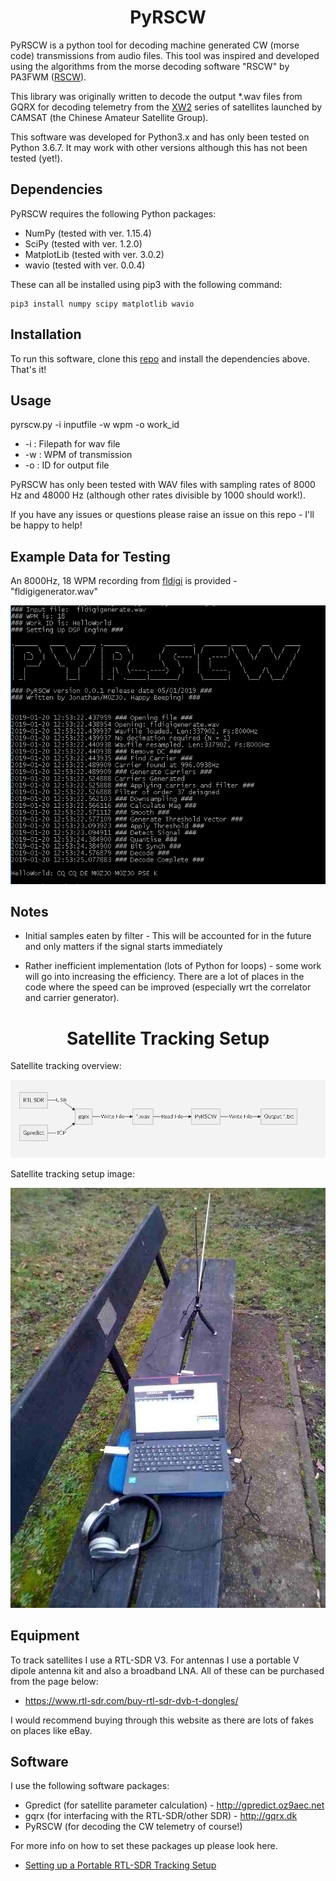 
<h1 align="center"> PyRSCW </h1> 

PyRSCW is a python tool for decoding machine generated CW (morse code) transmissions from audio files. This tool was inspired and developed using the algorithms from the morse decoding software "RSCW" by PA3FWM ([RSCW](http://wwwhome.cs.utwente.nl/~ptdeboer/ham/rscw/)).

This library was originally written to decode the output *.wav files from GQRX for decoding telemetry from the [XW2](https://amsat-uk.org/satellites/communications/camsat-xw-2/) series of satellites launched by CAMSAT (the Chinese Amateur Satellite Group).

This software was developed for Python3.x and has only been tested on Python 3.6.7. It may work with other versions although this has not been tested (yet!).

## Dependencies
PyRSCW requires the following Python packages:
 - NumPy (tested with ver. 1.15.4)
 - SciPy (tested with ver. 1.2.0)
 - MatplotLib (tested with ver. 3.0.2)
 - wavio (tested with ver. 0.0.4)

These can all be installed using pip3 with the following command:
```
pip3 install numpy scipy matplotlib wavio
```

## Installation
To run this software, clone this [repo](https://github.com/m0zjo-code/Pyrscw) and install the dependencies above. That's it!

## Usage

pyrscw.py -i inputfile -w wpm -o work_id

 - -i : Filepath for wav file
 - -w : WPM of transmission
 - -o : ID for output file

PyRSCW has only been tested with WAV files with sampling rates of 8000 Hz and 48000 Hz (although other rates divisible by 1000 should work!).

If you have any issues or questions please raise an issue on this repo - I'll be happy to help!

## Example Data for Testing
An 8000Hz, 18 WPM recording from [fldigi](http://www.w1hkj.com) is provided - "fldigigenerator.wav"

![Flow Graph](docs/Screengrab.PNG?raw=true "Example being processed")

## Notes

- Initial samples eaten by filter - This will be accounted for in the future and only matters if the signal starts immediately 

- Rather inefficient implementation (lots of Python for loops) - some work will go into increasing the efficiency. There are a lot of places in the code where the speed can be improved (especially wrt the correlator and carrier generator).


<h1 align="center"> Satellite Tracking Setup </h1> 

Satellite tracking overview:

![Flow Graph](docs/gph.PNG?raw=true "Flow Graph")

Satellite tracking setup image:

![Satellite Tracking Setup](docs/satsetup.jpg?raw=true "Flow Graph")

## Equipment
To track satellites I use a RTL-SDR V3. For antennas I use a portable V dipole antenna kit and also a broadband LNA. All of these can be purchased from the page below:
 - https://www.rtl-sdr.com/buy-rtl-sdr-dvb-t-dongles/   

I would recommend buying through this website as there are lots of fakes on places like eBay.


## Software

I use the following software packages:
 - Gpredict (for satellite parameter calculation) - http://gpredict.oz9aec.net
 - gqrx (for interfacing with the RTL-SDR/other SDR) - http://gqrx.dk
 - PyRSCW (for decoding the CW telemetry of course!)

For more info on how to set these packages up please look here.

- [Setting up a Portable RTL-SDR Tracking Setup](docs/`SettingupaPortableRTL-SDRTrackingSetup.md)